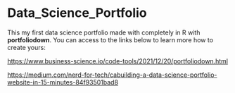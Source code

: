 # Data_Science_Portfolio

This my first data science portfolio made with completely in R with **portfoliodown**. You can access to the links below to learn more how to create yours:

https://www.business-science.io/code-tools/2021/12/20/portfoliodown.html

https://medium.com/nerd-for-tech/cabuilding-a-data-science-portfolio-website-in-15-minutes-84f93501bad8
